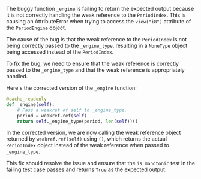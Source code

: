 The buggy function `_engine` is failing to return the expected output because it is not correctly handling the weak reference to the `PeriodIndex`. This is causing an AttributeError when trying to access the `view("i8")` attribute of the `PeriodEngine` object.

The cause of the bug is that the weak reference to the `PeriodIndex` is not being correctly passed to the `_engine_type`, resulting in a `NoneType` object being accessed instead of the `PeriodIndex`.

To fix the bug, we need to ensure that the weak reference is correctly passed to the `_engine_type` and that the weak reference is appropriately handled.

Here's the corrected version of the `_engine` function:

```python
@cache_readonly
def _engine(self):
    # Pass a weakref of self to _engine_type.
    period = weakref.ref(self)
    return self._engine_type(period, len(self))()
```

In the corrected version, we are now calling the weak reference object returned by `weakref.ref(self)` using `()`, which returns the actual `PeriodIndex` object instead of the weak reference when passed to `_engine_type`.

This fix should resolve the issue and ensure that the `is_monotonic` test in the failing test case passes and returns `True` as the expected output.